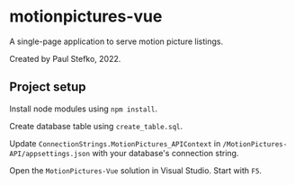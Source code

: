 # motionpictures-vue
A single-page application to serve motion picture listings.

Created by Paul Stefko, 2022.

## Project setup

Install node modules using `npm install`.

Create database table using `create_table.sql`.

Update `ConnectionStrings.MotionPictures_APIContext` in 
`/MotionPictures-API/appsettings.json` with your database's connection string.

Open the `MotionPictures-Vue` solution in Visual Studio. Start with `F5`.